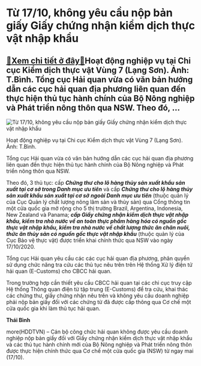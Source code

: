 Từ 17/10, không yêu cầu nộp bản giấy Giấy chứng nhận kiểm dịch thực vật nhập khẩu
=================================================================================

[:gift:Xem chi tiết ở đây:gift:](https://hddtvn.com/tu-17-10-khong-yeu-cau-nop-ban-giay-giay-chung-nhan-kiem-dich-thuc-vat-nhap-khau/)Hoạt động nghiệp vụ tại Chi cục Kiểm dịch thực vật Vùng 7 (Lạng Sơn). Ảnh: T.Bình. Tổng cục Hải quan vừa có văn bản hướng dẫn các cục hải quan địa phương liên quan đến thực hiện thủ tục hành chính của Bộ Nông nghiệp và Phát triển nông thôn qua NSW. Theo đó, …
-------------------------------------------------------------------------------------------------------------------------------------------------------------------------------------------------------------------------------------------------------------------





![Từ 17/10, không yêu cầu nộp bản giấy Giấy chứng nhận kiểm dịch thực vật nhập khẩu](https://haiquanonline.com.vn/stores/news_dataimages/binhht/102020/16/14/in_article/1258_3302_IMG_6052.jpg?rt=20201016141300 "Từ 17/10, không yêu cầu nộp bản giấy Giấy chứng nhận kiểm dịch thực vật nhập khẩu")


Hoạt động nghiệp vụ tại Chi cục Kiểm dịch thực vật Vùng 7 (Lạng Sơn). Ảnh: T.Bình.



Tổng cục Hải quan vừa có văn bản hướng dẫn các cục hải quan địa phương liên quan đến thực hiện thủ tục hành chính của Bộ Nông nghiệp và Phát triển nông thôn qua NSW.


Theo đó, 3 thủ tục: cấp ***Chứng thư cho lô hàng thủy sản xuất khẩu sản xuất tại cơ sở trong Danh mục ưu tiên*** và cấp ***Chứng thư cho lộ hàng thủy sản xuất khẩu sản xuất tại cơ sở*** ***ngoài Danh mục ưu tiên*** (thuộc quản lý của Cục Quản lý chất lượng nông lâm sản và thủy sản) qua Cổng thông tin một cửa quốc gia mở rộng cho 5 thị trường Brazil, Argentina, Indonesia, New Zealand và Panama; ***cấp Giấy chứng nhận kiểm dịch thực vật nhập khẩu, kiểm tra nhà nước về an toàn thực phẩm hàng hóa có nguồn gốc thực vật nhập khẩu, kiểm tra nhà nước về chất lượng thức ăn chăn nuôi, thức ăn thủy sản có nguồn gốc thực vật nhập khẩu*** (thuộc quản lý của Cục Bảo vệ thực vật) được triển khai chính thức qua NSW vào ngày 17/10/2020.


Tổng cục Hải quan yêu cầu các các cục hải quan địa phương, phân quyền sử dụng chức năng tra cứu các thủ tục nêu trên trên Hệ thống Xử lý điện tử hải quan (E-Customs) cho CBCC hải quan.


Trong trường hợp cần thiết yêu cầu CBCC hải quan tại các chi cục truy cập Hệ thống Thông quan điện từ tập trung (E-Customs) để tra cứu, khai thác các chứng thư, giấy chứng nhận nêu trên và không yêu cầu doanh nghiệp phải nộp bản giấy đối với các chứng từ đã được cấp thông qua Cơ chế một cửa quốc gia khi làm thủ tục hải quan.




**Thái Bình**



more(HDDTVN) – Cán bộ công chức hải quan không được yêu cầu doanh nghiệp nộp bản giấy đối với Giấy chứng nhận kiểm dịch thực vật nhập khẩu và các thủ tục hành chính mới của Bộ Nông nghiệp và Phát triển nông thôn được thực hiện chính thức qua Cơ chế một cửa quốc gia (NSW) từ ngay mai (17/10).

